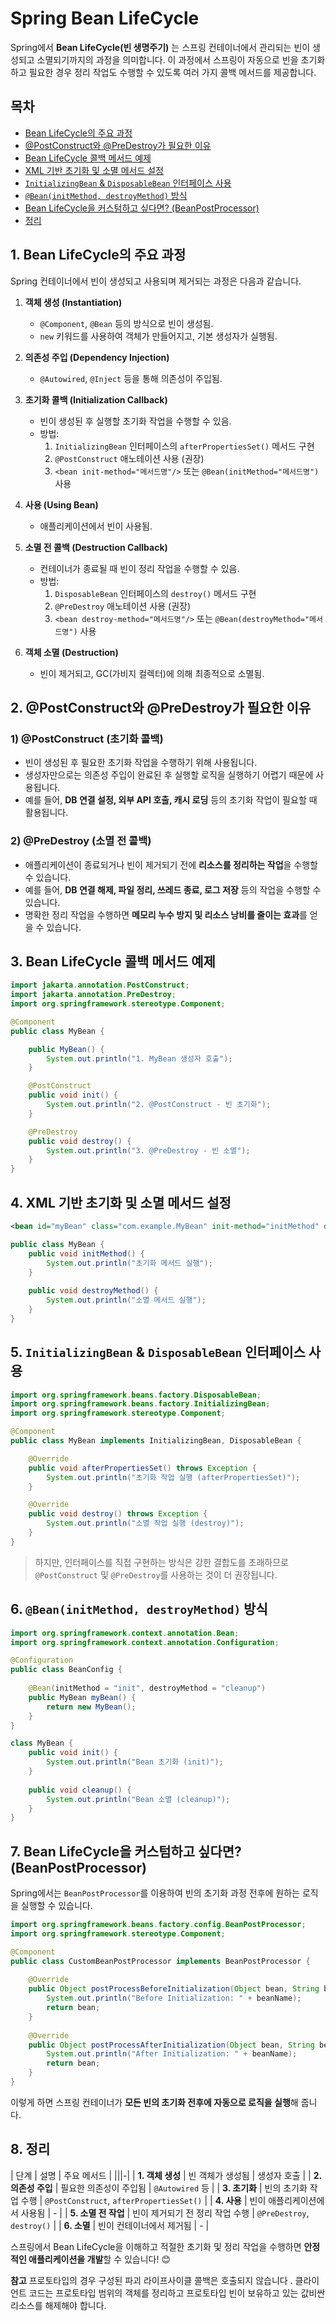 # Spring Bean LifeCycle

Spring에서 **Bean LifeCycle(빈 생명주기)** 는 스프링 컨테이너에서 관리되는 빈이 생성되고 소멸되기까지의 과정을 의미합니다.
이 과정에서 스프링이 자동으로 빈을 초기화하고 필요한 경우 정리 작업도 수행할 수 있도록 여러 가지 콜백 메서드를 제공합니다.

## 목차
- [Bean LifeCycle의 주요 과정](#1-bean-lifecycle의-주요-과정)
- [@PostConstruct와 @PreDestroy가 필요한 이유](#2-postconstruct와-predestroy가-필요한-이유)
- [Bean LifeCycle 콜백 메서드 예제](#3-bean-lifecycle-콜백-메서드-예제)
- [XML 기반 초기화 및 소멸 메서드 설정](#4-xml-기반-초기화-및-소멸-메서드-설정)
- [`InitializingBean` & `DisposableBean` 인터페이스 사용](#5-initializingbean--disposablebean-인터페이스-사용)
- [`@Bean(initMethod, destroyMethod)` 방식](#6-beaninitmethod-destroymethod-방식)
- [Bean LifeCycle을 커스텀하고 싶다면? (BeanPostProcessor)](#7-bean-lifecycle을-커스텀하고-싶다면-beanpostprocessor)
- [정리](#8-정리)


## **1. Bean LifeCycle의 주요 과정**
Spring 컨테이너에서 빈이 생성되고 사용되며 제거되는 과정은 다음과 같습니다.

1. **객체 생성 (Instantiation)**
    - `@Component`, `@Bean` 등의 방식으로 빈이 생성됨.
    - `new` 키워드를 사용하여 객체가 만들어지고, 기본 생성자가 실행됨.

2. **의존성 주입 (Dependency Injection)**
    - `@Autowired`, `@Inject` 등을 통해 의존성이 주입됨.

3. **초기화 콜백 (Initialization Callback)**
    - 빈이 생성된 후 실행할 초기화 작업을 수행할 수 있음.
    - 방법:
        1. `InitializingBean` 인터페이스의 `afterPropertiesSet()` 메서드 구현
        2. `@PostConstruct` 애노테이션 사용 (권장)
        3. `<bean init-method="메서드명"/>` 또는 `@Bean(initMethod="메서드명")` 사용

4. **사용 (Using Bean)**
    - 애플리케이션에서 빈이 사용됨.

5. **소멸 전 콜백 (Destruction Callback)**
    - 컨테이너가 종료될 때 빈이 정리 작업을 수행할 수 있음.
    - 방법:
        1. `DisposableBean` 인터페이스의 `destroy()` 메서드 구현
        2. `@PreDestroy` 애노테이션 사용 (권장)
        3. `<bean destroy-method="메서드명"/>` 또는 `@Bean(destroyMethod="메서드명")` 사용

6. **객체 소멸 (Destruction)**
    - 빈이 제거되고, GC(가비지 컬렉터)에 의해 최종적으로 소멸됨.



## **2. @PostConstruct와 @PreDestroy가 필요한 이유**
### **1) @PostConstruct (초기화 콜백)**
- 빈이 생성된 후 필요한 초기화 작업을 수행하기 위해 사용됩니다.
- 생성자만으로는 의존성 주입이 완료된 후 실행할 로직을 실행하기 어렵기 때문에 사용됩니다.
- 예를 들어, **DB 연결 설정, 외부 API 호출, 캐시 로딩** 등의 초기화 작업이 필요할 때 활용됩니다.

### **2) @PreDestroy (소멸 전 콜백)**
- 애플리케이션이 종료되거나 빈이 제거되기 전에 **리소스를 정리하는 작업**을 수행할 수 있습니다.
- 예를 들어, **DB 연결 해제, 파일 정리, 쓰레드 종료, 로그 저장** 등의 작업을 수행할 수 있습니다.
- 명확한 정리 작업을 수행하면 **메모리 누수 방지 및 리소스 낭비를 줄이는 효과**를 얻을 수 있습니다.



## **3. Bean LifeCycle 콜백 메서드 예제**
```java
import jakarta.annotation.PostConstruct;
import jakarta.annotation.PreDestroy;
import org.springframework.stereotype.Component;

@Component
public class MyBean {

    public MyBean() {
        System.out.println("1. MyBean 생성자 호출");
    }

    @PostConstruct
    public void init() {
        System.out.println("2. @PostConstruct - 빈 초기화");
    }

    @PreDestroy
    public void destroy() {
        System.out.println("3. @PreDestroy - 빈 소멸");
    }
}
```



## **4. XML 기반 초기화 및 소멸 메서드 설정**
```xml
<bean id="myBean" class="com.example.MyBean" init-method="initMethod" destroy-method="destroyMethod"/>
```
```java
public class MyBean {
    public void initMethod() {
        System.out.println("초기화 메서드 실행");
    }
    
    public void destroyMethod() {
        System.out.println("소멸 메서드 실행");
    }
}
```



## **5. `InitializingBean` & `DisposableBean` 인터페이스 사용**
```java
import org.springframework.beans.factory.DisposableBean;
import org.springframework.beans.factory.InitializingBean;
import org.springframework.stereotype.Component;

@Component
public class MyBean implements InitializingBean, DisposableBean {

    @Override
    public void afterPropertiesSet() throws Exception {
        System.out.println("초기화 작업 실행 (afterPropertiesSet)");
    }

    @Override
    public void destroy() throws Exception {
        System.out.println("소멸 작업 실행 (destroy)");
    }
}
```
> 하지만, 인터페이스를 직접 구현하는 방식은 강한 결합도를 초래하므로 `@PostConstruct` 및 `@PreDestroy`를 사용하는 것이 더 권장됩니다.



## **6. `@Bean(initMethod, destroyMethod)` 방식**
```java
import org.springframework.context.annotation.Bean;
import org.springframework.context.annotation.Configuration;

@Configuration
public class BeanConfig {
    
    @Bean(initMethod = "init", destroyMethod = "cleanup")
    public MyBean myBean() {
        return new MyBean();
    }
}

class MyBean {
    public void init() {
        System.out.println("Bean 초기화 (init)");
    }
    
    public void cleanup() {
        System.out.println("Bean 소멸 (cleanup)");
    }
}
```



## **7. Bean LifeCycle을 커스텀하고 싶다면? (BeanPostProcessor)**
Spring에서는 `BeanPostProcessor`를 이용하여 빈의 초기화 과정 전후에 원하는 로직을 실행할 수 있습니다.

```java
import org.springframework.beans.factory.config.BeanPostProcessor;
import org.springframework.stereotype.Component;

@Component
public class CustomBeanPostProcessor implements BeanPostProcessor {
    
    @Override
    public Object postProcessBeforeInitialization(Object bean, String beanName) {
        System.out.println("Before Initialization: " + beanName);
        return bean;
    }
    
    @Override
    public Object postProcessAfterInitialization(Object bean, String beanName) {
        System.out.println("After Initialization: " + beanName);
        return bean;
    }
}
```

이렇게 하면 스프링 컨테이너가 **모든 빈의 초기화 전후에 자동으로 로직을 실행**해 줍니다.



## **8. 정리**
| 단계 | 설명 | 주요 메서드 |
|||-|
| **1. 객체 생성** | 빈 객체가 생성됨 | 생성자 호출 |
| **2. 의존성 주입** | 필요한 의존성이 주입됨 | `@Autowired` 등 |
| **3. 초기화** | 빈의 초기화 작업 수행 | `@PostConstruct`, `afterPropertiesSet()` |
| **4. 사용** | 빈이 애플리케이션에서 사용됨 | - |
| **5. 소멸 전 작업** | 빈이 제거되기 전 정리 작업 수행 | `@PreDestroy`, `destroy()` |
| **6. 소멸** | 빈이 컨테이너에서 제거됨 | - |

스프링에서 Bean LifeCycle을 이해하고 적절한 초기화 및 정리 작업을 수행하면 **안정적인 애플리케이션을 개발**할 수 있습니다! 😊

**참고**
프로토타입의 경우 구성된 파괴 라이프사이클 콜백은 호출되지 않습니다 . 클라이언트 코드는 프로토타입 범위의 객체를 정리하고 프로토타입 빈이 보유하고 있는 값비싼 리소스를 해제해야 합니다.

